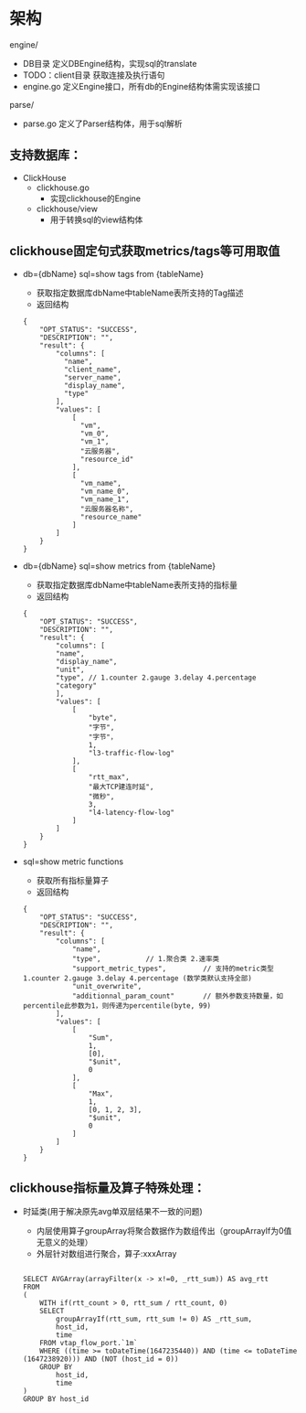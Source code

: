 架构
====

engine/
  - DB目录 定义DBEngine结构，实现sql的translate
  - TODO：client目录 获取连接及执行语句
  - engine.go 定义Engine接口，所有db的Engine结构体需实现该接口

parse/
  - parse.go 定义了Parser结构体，用于sql解析

支持数据库：
-------------------------------------------------
- ClickHouse
  - clickhouse.go
    - 实现clickhouse的Engine
  - clickhouse/view
    - 用于转换sql的view结构体

clickhouse固定句式获取metrics/tags等可用取值
-------------------------------------------------
- db={dbName} sql=show tags from {tableName}
  - 获取指定数据库dbName中tableName表所支持的Tag描述
  - 返回结构
  ```
  {
      "OPT_STATUS": "SUCCESS",
      "DESCRIPTION": "",
      "result": {
          "columns": [
            "name",
            "client_name",
            "server_name",
            "display_name",
            "type"
          ],
          "values": [
              [
                "vm",
                "vm_0",
                "vm_1",
                "云服务器",
                "resource_id"
              ],
              [
                "vm_name",
                "vm_name_0",
                "vm_name_1",
                "云服务器名称",
                "resource_name"
              ]
          ]
      }
  }
  ```

- db={dbName} sql=show metrics from {tableName}
  - 获取指定数据库dbName中tableName表所支持的指标量
  - 返回结构
  ```
  {
      "OPT_STATUS": "SUCCESS",
      "DESCRIPTION": "",
      "result": {
          "columns": [
          "name",
          "display_name",
          "unit",
          "type", // 1.counter 2.gauge 3.delay 4.percentage
          "category"
          ],
          "values": [
              [
                  "byte",
                  "字节",
                  "字节"，
                  1,
                  "l3-traffic-flow-log"
              ],
              [
                  "rtt_max",
                  "最大TCP建连时延",
                  "微秒",
                  3,
                  "l4-latency-flow-log"
              ]
          ]
      }
  }
  ```

- sql=show metric functions
  - 获取所有指标量算子
  - 返回结构
  ```
  {
      "OPT_STATUS": "SUCCESS",
      "DESCRIPTION": "",
      "result": {
          "columns": [
              "name",
              "type",           // 1.聚合类 2.速率类
              "support_metric_types",         // 支持的metric类型 1.counter 2.gauge 3.delay 4.percentage (数学类默认支持全部)
              "unit_overwrite",
              "additionnal_param_count"       // 额外参数支持数量，如 percentile此参数为1，则传递为percentile(byte, 99)
          ],
          "values": [
              [
                  "Sum",
                  1,
                  [0],
                  "$unit",
                  0
              ],
              [
                  "Max",
                  1,
                  [0, 1, 2, 3],
                  "$unit",
                  0
              ]
          ]
      }
  }
  ```

clickhouse指标量及算子特殊处理：
-------------------------------------------------
- 时延类(用于解决原先avg单双层结果不一致的问题)
  - 内层使用算子groupArray将聚合数据作为数组传出（groupArrayIf为0值无意义的处理）
  - 外层针对数组进行聚合，算子:xxxArray

  ```

  SELECT AVGArray(arrayFilter(x -> x!=0, _rtt_sum)) AS avg_rtt
  FROM
  (
      WITH if(rtt_count > 0, rtt_sum / rtt_count, 0)
      SELECT
          groupArrayIf(rtt_sum, rtt_sum != 0) AS _rtt_sum,
          host_id,
          time
      FROM vtap_flow_port.`1m`
      WHERE ((time >= toDateTime(1647235440)) AND (time <= toDateTime (1647238920))) AND (NOT (host_id = 0))
      GROUP BY
          host_id,
          time
  )
  GROUP BY host_id
  
  ```
